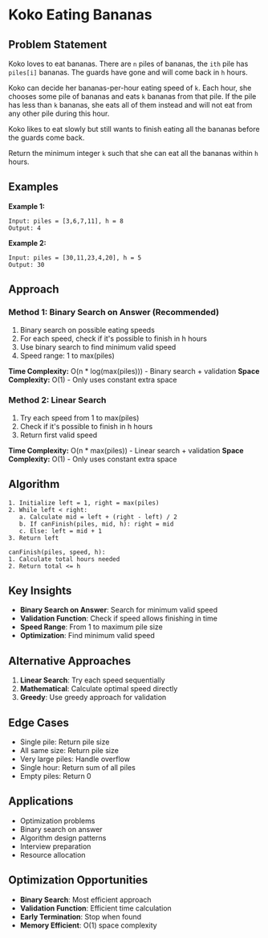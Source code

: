 # Koko Eating Bananas

## Problem Statement

Koko loves to eat bananas. There are `n` piles of bananas, the `ith` pile has `piles[i]` bananas. The guards have gone and will come back in `h` hours.

Koko can decide her bananas-per-hour eating speed of `k`. Each hour, she chooses some pile of bananas and eats `k` bananas from that pile. If the pile has less than `k` bananas, she eats all of them instead and will not eat from any other pile during this hour.

Koko likes to eat slowly but still wants to finish eating all the bananas before the guards come back.

Return the minimum integer `k` such that she can eat all the bananas within `h` hours.

## Examples

**Example 1:**
```
Input: piles = [3,6,7,11], h = 8
Output: 4
```

**Example 2:**
```
Input: piles = [30,11,23,4,20], h = 5
Output: 30
```

## Approach

### Method 1: Binary Search on Answer (Recommended)
1. Binary search on possible eating speeds
2. For each speed, check if it's possible to finish in h hours
3. Use binary search to find minimum valid speed
4. Speed range: 1 to max(piles)

**Time Complexity:** O(n * log(max(piles))) - Binary search + validation
**Space Complexity:** O(1) - Only uses constant extra space

### Method 2: Linear Search
1. Try each speed from 1 to max(piles)
2. Check if it's possible to finish in h hours
3. Return first valid speed

**Time Complexity:** O(n * max(piles)) - Linear search + validation
**Space Complexity:** O(1) - Only uses constant extra space

## Algorithm

```
1. Initialize left = 1, right = max(piles)
2. While left < right:
   a. Calculate mid = left + (right - left) / 2
   b. If canFinish(piles, mid, h): right = mid
   c. Else: left = mid + 1
3. Return left

canFinish(piles, speed, h):
1. Calculate total hours needed
2. Return total <= h
```

## Key Insights

- **Binary Search on Answer**: Search for minimum valid speed
- **Validation Function**: Check if speed allows finishing in time
- **Speed Range**: From 1 to maximum pile size
- **Optimization**: Find minimum valid speed

## Alternative Approaches

1. **Linear Search**: Try each speed sequentially
2. **Mathematical**: Calculate optimal speed directly
3. **Greedy**: Use greedy approach for validation

## Edge Cases

- Single pile: Return pile size
- All same size: Return pile size
- Very large piles: Handle overflow
- Single hour: Return sum of all piles
- Empty piles: Return 0

## Applications

- Optimization problems
- Binary search on answer
- Algorithm design patterns
- Interview preparation
- Resource allocation

## Optimization Opportunities

- **Binary Search**: Most efficient approach
- **Validation Function**: Efficient time calculation
- **Early Termination**: Stop when found
- **Memory Efficient**: O(1) space complexity
